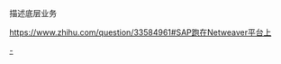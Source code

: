 
描述底层业务

https://www.zhihu.com/question/33584961#SAP跑在Netweaver平台上

[-](https://github.com/7900ms/notinternet_deserted/blob/master/focus/在金融公司做IT.md#你不用听我说话，你一看我眼神就知道我要干什么--用老语言+个人素质来快速描述业务)
